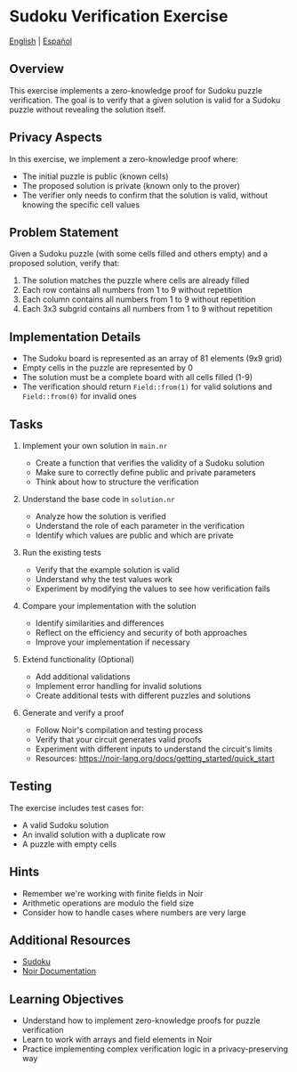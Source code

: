 # Sudoku Verification Exercise

[English](README.md) | [Español](README.es.md)

## Overview
This exercise implements a zero-knowledge proof for Sudoku puzzle verification. The goal is to verify that a given solution is valid for a Sudoku puzzle without revealing the solution itself.

## Privacy Aspects
In this exercise, we implement a zero-knowledge proof where:
- The initial puzzle is public (known cells)
- The proposed solution is private (known only to the prover)
- The verifier only needs to confirm that the solution is valid, without knowing the specific cell values

## Problem Statement
Given a Sudoku puzzle (with some cells filled and others empty) and a proposed solution, verify that:
1. The solution matches the puzzle where cells are already filled
2. Each row contains all numbers from 1 to 9 without repetition
3. Each column contains all numbers from 1 to 9 without repetition
4. Each 3x3 subgrid contains all numbers from 1 to 9 without repetition

## Implementation Details
- The Sudoku board is represented as an array of 81 elements (9x9 grid)
- Empty cells in the puzzle are represented by 0
- The solution must be a complete board with all cells filled (1-9)
- The verification should return `Field::from(1)` for valid solutions and `Field::from(0)` for invalid ones

## Tasks
1. Implement your own solution in `main.nr`
   - Create a function that verifies the validity of a Sudoku solution
   - Make sure to correctly define public and private parameters
   - Think about how to structure the verification

2. Understand the base code in `solution.nr`
   - Analyze how the solution is verified
   - Understand the role of each parameter in the verification
   - Identify which values are public and which are private

3. Run the existing tests
   - Verify that the example solution is valid
   - Understand why the test values work
   - Experiment by modifying the values to see how verification fails

4. Compare your implementation with the solution
   - Identify similarities and differences
   - Reflect on the efficiency and security of both approaches
   - Improve your implementation if necessary

5. Extend functionality (Optional)
   - Add additional validations
   - Implement error handling for invalid solutions
   - Create additional tests with different puzzles and solutions

6. Generate and verify a proof
   - Follow Noir's compilation and testing process
   - Verify that your circuit generates valid proofs
   - Experiment with different inputs to understand the circuit's limits
   - Resources: https://noir-lang.org/docs/getting_started/quick_start

## Testing
The exercise includes test cases for:
- A valid Sudoku solution
- An invalid solution with a duplicate row
- A puzzle with empty cells

## Hints
- Remember we're working with finite fields in Noir
- Arithmetic operations are modulo the field size
- Consider how to handle cases where numbers are very large

## Additional Resources
- [Sudoku](https://en.wikipedia.org/wiki/Sudoku)
- [Noir Documentation](https://docs.noir-lang.org/)

## Learning Objectives
- Understand how to implement zero-knowledge proofs for puzzle verification
- Learn to work with arrays and field elements in Noir
- Practice implementing complex verification logic in a privacy-preserving way 